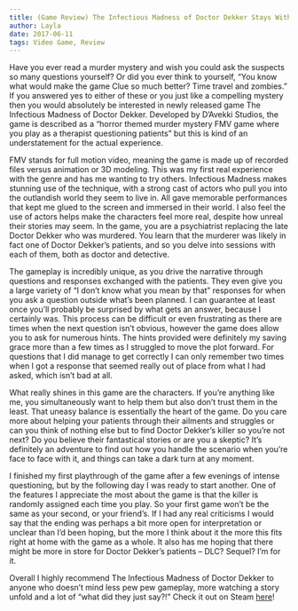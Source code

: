 ```yaml
---
title: (Game Review) The Infectious Madness of Doctor Dekker Stays With You
author: Layla
date: 2017-06-11
tags: Video Game, Review
---
```


Have you ever read a murder mystery and wish you could ask the suspects so many questions yourself? Or did you ever think to yourself, “You know what would make the game Clue so much better? Time travel and zombies.” If you answered yes to either of these or you just like a compelling mystery then you would absolutely be interested in newly released game The Infectious Madness of Doctor Dekker. Developed by D’Avekki Studios, the game is described as a “horror themed murder mystery FMV game where you play as a therapist questioning patients” but this is kind of an understatement for the actual experience.


FMV stands for full motion video, meaning the game is made up of recorded files versus animation or 3D modeling. This was my first real experience with the genre and has me wanting to try others. Infectious Madness makes stunning use of the technique, with a strong cast of actors who pull you into the outlandish world they seem to live in. All gave memorable performances that kept me glued to the screen and immersed in their world. I also feel the use of actors helps make the characters feel more real, despite how unreal their stories may seem. In the game, you are a psychiatrist replacing the late Doctor Dekker who was murdered. You learn that the murderer was likely in fact one of Doctor Dekker’s patients, and so you delve into sessions with each of them, both as doctor and detective.

The gameplay is incredibly unique, as you drive the narrative through questions and responses exchanged with the patients. They even give you a large variety of “I don’t know what you mean by that” responses for when you ask a question outside what’s been planned. I can guarantee at least once you’ll probably be surprised by what gets an answer, because I certainly was. This process can be difficult or even frustrating as there are times when the next question isn’t obvious, however the game does allow you to ask for numerous hints. The hints provided were definitely my saving grace more than a few times as I struggled to move the plot forward. For questions that I did manage to get correctly I can only remember two times when I got a response that seemed really out of place from what I had asked, which isn’t bad at all.

What really shines in this game are the characters. If you’re anything like me, you simultaneously want to help them but also don’t trust them in the least. That uneasy balance is essentially the heart of the game. Do you care more about helping your patients through their ailments and struggles or can you think of nothing else but to find Doctor Dekker’s killer so you’re not next? Do you believe their fantastical stories or are you a skeptic? It’s definitely an adventure to find out how you handle the scenario when you’re face to face with it, and things can take a dark turn at any moment.

I finished my first playthrough of the game after a few evenings of intense questioning, but by the following day I was ready to start another. One of the features I appreciate the most about the game is that the killer is randomly assigned each time you play. So your first game won’t be the same as your second, or your friend’s. If I had any real criticisms I would say that the ending was perhaps a bit more open for interpretation or unclear than I’d been hoping, but the more I think about it the more this fits right at home with the game as a whole. It also has me hoping that there might be more in store for Doctor Dekker’s patients – DLC? Sequel? I’m for it.

Overall I highly recommend The Infectious Madness of Doctor Dekker to anyone who doesn’t mind less pew pew gameplay, more watching a story unfold and a lot of “what did they just say?!” Check it out on Steam [here](http://store.steampowered.com/app/545540/The_Infectious_Madness_of_Doctor_Dekker/)!
